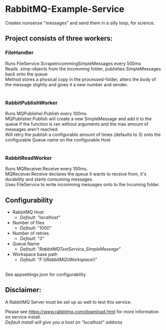 # RabbitMQ-Example-Service
Creates nonsense "messages" and send them in a silly loop, for science.

## Project consists of three workers:
### FileHandler
Runs FileService.ScrapeIncommingSimpleMessages every 500ms </br>
Reads .simp-objects from the incomming folder, publishes SimpleMessages back onto the queue </br>
Method stores a physical copy in the processed-folder, alters the body of the message slightly and gives it a new number and sender.</br>
</br>
### RabbitPublishWorker
Runs MQPublisher.Publish every 100ms.</br>
MQPublisher.Publish will create a new SimpleMessage and add it to the queue if the function is ran without arguments and the max amount of messages aren't reached.</br>
Will retry the publish a configurable amount of times (defaults to 3) onto the configurable Queue name on the configurable Host</br>
</br>
### RabbitReadWorker
Runs MQReceiver.Receive every 100ms.</br>
MQReceiver.Receive declares the queue it wants to receive from, it's durability and starts consuming messages. </br>
Uses FileService to write incomming messages onto to the Incoming folder.</br>

## Configurability
* RabbitMQ Host 
  * <i>Default: "localhost"</i>
* Number of files 
  * <i>Default: "1000"</i>
* Number of retries 
  * <i>Default: "3"</i>
* Queue Name 
  * <i>Default: "RabbitMQTestService_SimpleMessage"</i>
* Workspace base path 
  * <i>Default: "F:\\\\RabbitMQ\\\\Workspace\\\\"</i>
</br>
</i>See appsettings.json for configurability.</i>

## Disclaimer:
A RabbitMQ Server must be set up as well to test this service.

Please see https://www.rabbitmq.com/download.html for more information on service install. </br>
<i>Default install will give you a host on "localhost" address</i>
